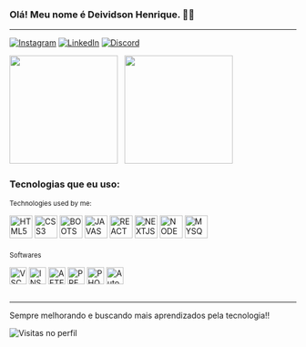 ### Olá! Meu nome é Deividson Henrique. 👋🏻
<hr>

[![Instagram](https://img.shields.io/badge/Instagram-%23E4405F.svg?style=for-the-badge&logo=Instagram&logoColor=white)](https://www.instagram.com/deividsonhenry_/)
[![LinkedIn](https://img.shields.io/badge/linkedin-%230077B5.svg?style=for-the-badge&logo=linkedin&logoColor=white)](https://www.linkedin.com/in/deividsonhenrique/)
[![Discord](https://img.shields.io/badge/Discord-%235865F2.svg?style=for-the-badge&logo=discord&logoColor=white)](https://discord.com/channels/@deivid_henry)

<img height="190em" src="https://github-readme-stats.vercel.app/api?username=DeividsonHenrique&show_icons=true&theme=highcontrast"/> &nbsp; <img height="190em" src="https://github-readme-stats.vercel.app/api/top-langs/?username=DeividsonHenrique&layout=compact&theme=highcontrast"/>




### Tecnologias que eu uso:
<sup>Technologies used by me:</sup>
<div style="display: inline_block">
  <img align="center" height="40em" alt="HTML5" src="https://cdn.jsdelivr.net/gh/devicons/devicon@latest/icons/html5/html5-original.svg">
  <img align="center" height="40em" alt="CSS3" src="https://cdn.jsdelivr.net/gh/devicons/devicon@latest/icons/css3/css3-original.svg">
  <img align="center" height="40em" alt="BOOTSTRAP" src="https://cdn.jsdelivr.net/gh/devicons/devicon@latest/icons/bootstrap/bootstrap-original.svg">
  <img align="center" height="40em" alt="JAVASCRIPT" src="https://cdn.jsdelivr.net/gh/devicons/devicon@latest/icons/javascript/javascript-original.svg">
  <img align="center" height="40em" alt="REACT" src="https://cdn.jsdelivr.net/gh/devicons/devicon@latest/icons/react/react-original.svg">
  <img align="center" height="40em" alt="NEXTJS" src="https://cdn.jsdelivr.net/gh/devicons/devicon@latest/icons/nextjs/nextjs-original.svg">
  <img align="center" height="40em" alt="NODEJS" src="https://cdn.jsdelivr.net/gh/devicons/devicon@latest/icons/nodejs/nodejs-original-wordmark.svg">
  <img align="center" height="40em" alt="MYSQL" src="https://cdn.jsdelivr.net/gh/devicons/devicon@latest/icons/mysql/mysql-original.svg">
</div>

###
<sup>Softwares</sup>
<div style="display: inline_block">
  <img align="center" height="30em" alt="VSCODE" src="https://cdn.jsdelivr.net/gh/devicons/devicon@latest/icons/vscode/vscode-original.svg">
  <img align="center" height="30em" alt="INSOMNIA" src="https://cdn.jsdelivr.net/gh/devicons/devicon@latest/icons/insomnia/insomnia-original.svg">
  <img align="center" height="30em" alt="AFTER EFFECTS" src="https://cdn.jsdelivr.net/gh/devicons/devicon@latest/icons/aftereffects/aftereffects-original.svg">
  <img align="center" height="30em" alt="PREMIERE" src="https://cdn.jsdelivr.net/gh/devicons/devicon@latest/icons/premierepro/premierepro-original.svg">
  <img align="center" height="30em" alt="PHOTOSHOP" src="https://cdn.jsdelivr.net/gh/devicons/devicon@latest/icons/photoshop/photoshop-original.svg">
  <img align="center" height="30em" alt="Autodesk Maya" src="https://cdn.jsdelivr.net/gh/devicons/devicon@latest/icons/maya/maya-original.svg">
</div>
<br>
<hr>
<p>Sempre melhorando e buscando mais aprendizados pela tecnologia!!</p>

![Visitas no perfil](https://hits.seeyoufarm.com/api/count/incr/badge.svg?url=https://github.com/DeividsonHenrique&count_bg=%2379C83D&title_bg=%23555555&icon=&icon_color=%23E7E7E7&title=visitas&edge_flat=false)


